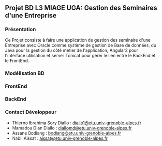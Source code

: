## Projet BD L3 MIAGE UGA: Gestion des Seminaires d'une Entreprise
### Présentation
 Ce Projet consiste à faire une application de gestion des seminaire d'une Entreprise avec Oracle comme système de gestion de Base de données, du Java pour la gestion du côté metier de l'application, Angular2 pour l'interface utilisation et server Tomcat pour gérer le lien entre le BackEnd et le FrontEnd.
### Modélisation BD

### FrontEnd
 

### BackEnd

### Contact Développeur
* Thierno Ibrahima Sory Diallo : diallo1@etu.univ-grenoble-alpes.fr
* Mamadou Dian Diallo : diallomd@etu.univ-grenoble-alpes.fr
* Assane Bodiang : bodiang@etu.univ-grenoble-alpes.fr
* Nabil Aissat : aissat@etu.univ-grenoble-alpes.fr
